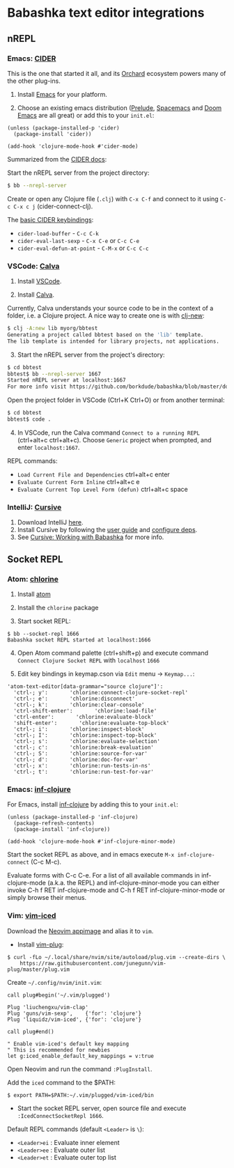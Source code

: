 # Babashka text editor integrations

## nREPL

### Emacs: [CIDER](https://cider.mx/)

This is the one that started it all, and its [Orchard](https://metaredux.com/posts/2018/11/09/ciders-orchard-the-heart.html) ecosystem powers many of the other plug-ins.

1. Install [Emacs](https://www.gnu.org/software/emacs/download.html) for your platform.

2. Choose an existing emacs distribution ([Prelude](https://prelude.emacsredux.com/), [Spacemacs](https://www.spacemacs.org/) and [Doom Emacs](https://github.com/hlissner/doom-emacs) are all great) or add this to your `init.el`:

```elisp
(unless (package-installed-p 'cider)
  (package-install 'cider))
  
(add-hook 'clojure-mode-hook #'cider-mode)
```

Summarized from the [CIDER docs](https://docs.cider.mx/cider/platforms/babashka.html):

Start the nREPL server from the project directory:

```bash
$ bb --nrepl-server
```

Create or open any Clojure file (`.clj`) with `C-x C-f` and connect to it using `C-c C-x c j` (cider-connect-clj).

The [basic CIDER keybindings](https://docs.cider.mx/cider/usage/cider_mode.html#key-reference):

* `cider-load-buffer` - `C-c C-k`
* `cider-eval-last-sexp` - `C-x C-e` or `C-c C-e`
* `cider-eval-defun-at-point` - `C-M-x` or `C-c C-c`

### VSCode: [Calva](https://github.com/BetterThanTomorrow/calva)

1. Install [VSCode](https://code.visualstudio.com/).

2. Install [Calva](https://marketplace.visualstudio.com/items?itemName=betterthantomorrow.calva).

Currently, Calva understands your source code to be in the context of a folder, i.e. a Clojure project. A nice way to create one is with [clj-new](https://github.com/seancorfield/clj-new):

```bash
$ clj -A:new lib myorg/bbtest
Generating a project called bbtest based on the 'lib' template.
The lib template is intended for library projects, not applications.
```
3. Start the nREPL server from the project's directory:

```bash
$ cd bbtest
bbtest$ bb --nrepl-server 1667
Started nREPL server at localhost:1667
For more info visit https://github.com/borkdude/babashka/blob/master/doc/repl.md#nrepl.
```

Open the project folder in VSCode (Ctrl+K Ctrl+O) or from another terminal:

```bash
$ cd bbtest
bbtest$ code .
```

4. In VSCode, run the Calva command `Connect to a running REPL` (ctrl+alt+c ctrl+alt+c). Choose `Generic` project when prompted, and enter `localhost:1667`.

REPL commands:

* `Load Current File and Dependencies` ctrl+alt+c enter
* `Evaluate Current Form Inline` ctrl+alt+c e
* `Evaluate Current Top Level Form (defun)` ctrl+alt+c space

### IntelliJ: [Cursive](https://cursive-ide.com/)

1. Download IntelliJ [here](https://www.jetbrains.com/idea/download/index.html).
2. Install Cursive by following the [user guide](https://cursive-ide.com/userguide/) and [configure deps](https://cursive-ide.com/userguide/deps.html).
3. See [Cursive: Working with Babashka](https://cursive-ide.com/userguide/babashka.html) for more info.

## Socket REPL

### Atom: [chlorine](https://github.com/mauricioszabo/atom-chlorine)

1. Install [atom](https://flight-manual.atom.io/getting-started/sections/installing-atom/)

2. Install the `chlorine` package

3. Start socket REPL:

 ```
$ bb --socket-repl 1666
Babashka socket REPL started at localhost:1666
 ```

4. Open Atom command palette (ctrl+shift+p) and execute command `Connect Clojure Socket REPL` with `localhost` `1666`

5. Edit key bindings in keymap.cson via `Edit` menu -> `Keymap...`:

```
'atom-text-editor[data-grammar="source clojure"]':
  'ctrl-; y':       'chlorine:connect-clojure-socket-repl'
  'ctrl-; e':       'chlorine:disconnect'
  'ctrl-; k':       'chlorine:clear-console'
  'ctrl-shift-enter':       'chlorine:load-file'
  'ctrl-enter':       'chlorine:evaluate-block'
  'shift-enter':       'chlorine:evaluate-top-block'
  'ctrl-; i':       'chlorine:inspect-block'
  'ctrl-; I':       'chlorine:inspect-top-block'
  'ctrl-; s':       'chlorine:evaluate-selection'
  'ctrl-; c':       'chlorine:break-evaluation'
  'ctrl-; S':       'chlorine:source-for-var'
  'ctrl-; d':       'chlorine:doc-for-var'
  'ctrl-; x':       'chlorine:run-tests-in-ns'
  'ctrl-; t':       'chlorine:run-test-for-var'
```

### Emacs: [inf-clojure](https://github.com/clojure-emacs/inf-clojure)

For Emacs, install [inf-clojure](https://github.com/clojure-emacs/inf-clojure) by adding this to your `init.el`:

```
(unless (package-installed-p 'inf-clojure)
  (package-refresh-contents)
  (package-install 'inf-clojure))

(add-hook 'clojure-mode-hook #'inf-clojure-minor-mode)
```

Start the socket REPL as above, and in emacs execute `M-x inf-clojure-connect` (C-c M-c).

Evaluate forms with C-c C-e. For a list of all available commands in inf-clojure-mode (a.k.a. the REPL) and inf-clojure-minor-mode you can either invoke C-h f RET inf-clojure-mode and C-h f RET inf-clojure-minor-mode or simply browse their menus.

### Vim: [vim-iced](https://github.com/liquidz/vim-iced)

Download the [Neovim appimage](https://github.com/neovim/neovim/releases/download/v0.4.3/nvim.appimage) and alias it to `vim`.

* Install [vim-plug](https://github.com/junegunn/vim-plug):

```
$ curl -fLo ~/.local/share/nvim/site/autoload/plug.vim --create-dirs \
    https://raw.githubusercontent.com/junegunn/vim-plug/master/plug.vim
```

Create `~/.config/nvim/init.vim`:

```
call plug#begin('~/.vim/plugged')

Plug 'liuchengxu/vim-clap'
Plug 'guns/vim-sexp',    {'for': 'clojure'}
Plug 'liquidz/vim-iced', {'for': 'clojure'}

call plug#end()

" Enable vim-iced's default key mapping
" This is recommended for newbies
let g:iced_enable_default_key_mappings = v:true
```

Open Neovim and run the command `:PlugInstall`.

Add the `iced` command to the $PATH:

`$ export PATH=$PATH:~/.vim/plugged/vim-iced/bin`

* Start the socket REPL server, open source file and execute `:IcedConnectSocketRepl 1666`.

Default REPL commands (default `<Leader>` is `\`):

- `<Leader>ei` : Evaluate inner element
- `<Leader>ee` : Evaluate outer list
- `<Leader>et` : Evaluate outer top list
